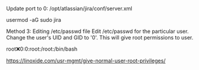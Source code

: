 Update port to 0: /opt/atlassian/jira/conf/server.xml




usermod -aG sudo jira


Method 3: Editing /etc/passwd file
Edit /etc/passwd for the particular user. Change the user's UID and GID to '0'. This will give root permissions to user.

root:x:0:0:root:/root:/bin/bash



https://linoxide.com/usr-mgmt/give-normal-user-root-privileges/

